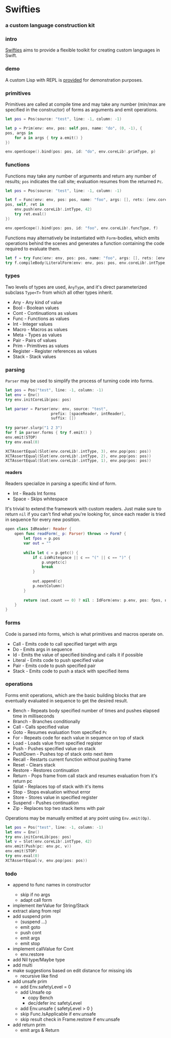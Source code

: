 # Swifties
### a custom language construction kit 

### intro
[Swifties](https://github.com/codr7/swifties) aims to provide a flexible toolkit for creating custom languages in Swift.

### demo
A custom Lisp with REPL is [provided](https://github.com/codr7/swifties-repl) for demonstration purposes.

### primitives
Primitives are called at compile time and may take any number (min/max are specified in the constructor) of forms as arguments and emit operations. 

```swift
let pos = Pos(source: "test", line: -1, column: -1)

let p = Prim(env: env, pos: self.pos, name: "do", (0, -1), { 
pos, args in
    for a in args { try a.emit() }
})

env.openScope().bind(pos: pos, id: "do", env.coreLib!.primType, p)
```

### functions
Functions may take any number of arguments and return any number of results; `pos` indicates the call site; evaluation resumes from the returned `Pc`.

```swift
let pos = Pos(source: "test", line: -1, column: -1)

let f = Func(env: env, pos: pos, name: "foo", args: [], rets: [env.coreLib!.intType], {
pos, self, ret in
    env.push(env.coreLib!.intType, 42)
    try ret.eval()
})

env.openScope().bind(pos: pos, id: "foo", env.coreLib!.funcType, f)
```

Functions may alternatively be instantiated with `Form`-bodies, which emits operations behind the scenes and generates a function containing the code required to evaluate them.

```swift
let f = try Func(env: env, pos: pos, name: "foo", args: [], rets: [env.coreLib!.intType])
try f.compileBody(LiteralForm(env: env, pos: pos, env.coreLib!.intType, 42))
```

### types
Two levels of types are used, `ÀnyType`, and it's direct parameterized subclass `Type<T>` from which all other types inherit.

- Any - Any kind of value
- Bool - Boolean values
- Cont - Continuations as values
- Func - Functions as values
- Int - Integer values
- Macro - Macros as values
- Meta - Types as values
- Pair - Pairs of values
- Prim - Primitives as values
- Register - Register references as values
- Stack - Stack values

### parsing
`Parser` may be used to simplify the process of turning code into forms.

```swift
let pos = Pos("test", line: -1, column: -1)
let env = Env()
try env.initCoreLib(pos: pos)

let parser = Parser(env: env, source: "test",
                    prefix: [spaceReader, intReader],
                    suffix: [])
                    
try parser.slurp("1 2 3")
for f in parser.forms { try f.emit() }
env.emit(STOP)
try env.eval(0)

XCTAssertEqual(Slot(env.coreLib!.intType, 3), env.pop(pos: pos)) 
XCTAssertEqual(Slot(env.coreLib!.intType, 2), env.pop(pos: pos)) 
XCTAssertEqual(Slot(env.coreLib!.intType, 1), env.pop(pos: pos)) 
```

#### readers
Readers specialize in parsing a specific kind of form.

- Int - Reads Int forms
- Space - Skips whitespace

It's trivial to extend the framework with custom readers. 
Just make sure to return `nil` if you can't find what you're looking for, since each reader is tried in sequence for every new position.

```swift
open class IdReader: Reader {
    open func readForm(_ p: Parser) throws -> Form? {
        let fpos = p.pos
        var out = ""
        
        while let c = p.getc() {
            if c.isWhitespace || c == "(" || c == ")" {
                p.ungetc(c)
                break
            }
            
            out.append(c)
            p.nextColumn()
        }
        
        return (out.count == 0) ? nil : IdForm(env: p.env, pos: fpos, name: out)
    }
}
```

### forms
Code is parsed into forms, which is what primitives and macros operate on.

- Call - Emits code to call specified target with args
- Do - Emits args in sequence
- Id - Emits the value of specified binding and calls it if possible
- Literal - Emits code to push specified value
- Pair - Emits code to push specified pair
- Stack - Emits code to push a stack with specified items

### operations
Forms emit operations, which are the basic building blocks that are eventually evaluated in sequence to get the desired result.

- Bench - Repeats body specified number of times and pushes elapsed time in milliseconds
- Branch - Branches conditionally
- Call - Calls specified value
- Goto - Resumes evaluation from specified `Pc`
- For - Repeats code for each value in sequence on top of stack
- Load - Loads value from specified register
- Push - Pushes specified value on stack
- PushDown - Pushes top of stack onto next item
- Recall - Restarts current function without pushing frame
- Reset - Clears stack
- Restore - Restores continuation
- Return - Pops frame from call stack and resumes evaluation from it's return pc
- Splat - Replaces top of stack with it's items
- Stop - Stops evaluation without error
- Store - Stores value in specified register
- Suspend - Pushes continuation
- Zip - Replaces top two stack items with pair

Operations may be manually emitted at any point using `Env.emit(Op)`.

```swift
let pos = Pos("test", line: -1, column: -1)
let env = Env()
try env.initCoreLib(pos: pos)
let v = Slot(env.coreLib!.intType, 42)
env.emit(Push(pc: env.pc, v))
env.emit(STOP)
try env.eval(0)
XCTAssertEqual(v, env.pop(pos: pos))
```

### todo
- append <Int Int> to func names in constructor
    - skip if no args
    - adapt call form
- implement iterValue for String/Stack
- extract alang from repl
- add suspend prim
    - (suspend ...)
    - emit goto
    - push cont
    - emit args
    - emit stop
- implement callValue for Cont
    - env.restore
- add Nil type/Maybe type
- add multi
- make suggestions based on edit distance for missing ids
    - recursive like find
- add unsafe prim
    - add Env.safetyLevel = 0
    - add Unsafe op
        - copy Bench
        - dec/defer inc safetyLevel
    - add Env.unsafe { safetyLevel > 0 }
    - skip Func.IsApplicable if env.unsafe
    - skip result check in Frame.restore if env.unsafe
- add return prim
    - emit args & Return
